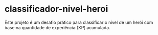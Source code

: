 # classificador-nivel-heroi
Este projeto é um desafio prático para classificar o nível de um herói com base na quantidade de experiência (XP) acumulada.
